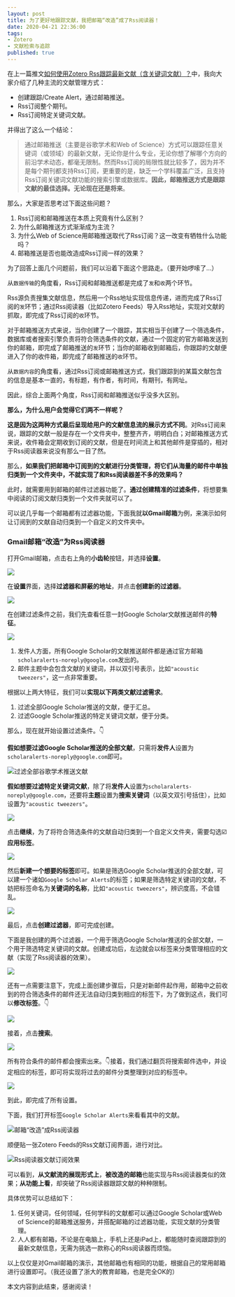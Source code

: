 ```yaml
---
layout: post
title: 为了更好地跟踪文献，我把邮箱“改造”成了Rss阅读器！
date: 2020-04-21 22:36:00
tags: 
- Zotero
- 文献检索与追踪
published: true
---
```


在上一篇推文[如何使用Zotero Rss跟踪最新文献（含关键词文献）？](https://mp.weixin.qq.com/s/eOvHbqvnSmtUYcAF4ao-yw)中，我向大家介绍了几种主流的文献管理方式：

- 创建跟踪/Create Alert，通过邮箱推送。
- Rss订阅整个期刊。
- Rss订阅特定关键词文献。

并得出了这么一个结论：

>  通过邮箱推送（主要是谷歌学术和Web of Science）方式可以跟踪任意关键词（或领域）的最新文献，无论你是什么专业，无论你想了解哪个方向的前沿学术动态，都毫无限制。然而Rss订阅的局限性就比较多了，因为并不是每个期刊都支持Rss订阅，更重要的是，缺乏一个学科覆盖广泛，且支持Rss订阅关键词文献功能的搜索引擎或数据库。**因此，邮箱推送方式是跟踪文献的最佳选择。无论现在还是将来**。

那么，大家是否思考过下面这些问题？

1. Rss订阅和邮箱推送在本质上究竟有什么区别？
2. 为什么邮箱推送方式渐渐成为主流？
3. 为什么Web of Science用邮箱推送取代了Rss订阅？这一改变有牺牲什么功能吗？
4. 邮箱推送是否也能改造成Rss订阅一样的效果？

为了回答上面几个问题前，我们可以沿着下面这个思路走。（要开始啰嗦了...）

从`数据传输`的角度看，Rss订阅和邮箱推送都是完成了`发`和`收`两个环节。

Rss源负责搜集文献信息，然后用一个Rss地址实现信息传递，进而完成了Rss订阅的`发`环节；通过Rss阅读器（比如Zotero Feeds）导入Rss地址，实现对文献的抓取，即完成了Rss订阅的`收`环节。

对于邮箱推送方式来说，当你创建了一个跟踪，其实相当于创建了一个筛选条件，数据库或者搜索引擎负责将符合筛选条件的文献，通过一个固定的官方邮箱发送到你的邮箱，即完成了邮箱推送的`发`环节；当你的邮箱收到邮箱后，你跟踪的文献便进入了你的收件箱，即完成了邮箱推送的`收`环节。

从`数据内容`的角度看，通过Rss订阅或邮箱推送方式，我们跟踪到的某篇文献包含的信息是基本一直的，有标题，有作者，有时间，有期刊，有网址。

因此，综合上面两个角度，Rss订阅和邮箱推送似乎没多大区别。

**那么，为什么用户会觉得它们两不一样呢？**

**这是因为这两种方式最后呈现给用户的文献信息流的展示方式不同**。对Rss订阅来说，跟踪的文献一般是存在一个文件夹中，整整齐齐，明明白白；对邮箱推送方式来说，收件箱会定期收到订阅的文献，但是在时间流上和其他邮件是穿插的，相对于Rss阅读器来说没有那么一目了然。

那么，**如果我们把邮箱中订阅到的文献进行分类管理，将它们从海量的邮件中单独归类到一个文件夹中，不就实现了和Rss阅读器差不多的效果吗？**

此时，就需要用到邮箱的邮件过滤器功能了。**通过创建精准的过滤条件**，将想要集中阅读的订阅文献归类到一个文件夹就可以了。

可以说几乎每一个邮箱都有过滤器功能，下面我就**以Gmail邮箱**为例，来演示如何让订阅到的文献自动归类到一个自定义的文件夹中。

### Gmail邮箱“改造”为Rss阅读器

打开Gmail邮箱，点击右上角的**小齿轮**按钮，并选择**设置**。

![](https://figurebed-iseex.oss-cn-hangzhou.aliyuncs.com/img/20200421082013.png)

在**设置**界面，选择**过滤器和屏蔽的地址**，并点击**创建新的过滤器**。

![](https://figurebed-iseex.oss-cn-hangzhou.aliyuncs.com/img/20200421082052.png)

在创建过滤条件之前，我们先查看任意一封Google Scholar文献推送邮件的**特征**。

![](https://figurebed-iseex.oss-cn-hangzhou.aliyuncs.com/img/20200421085240.png)

1. 发件人方面，所有Google Scholar的文献推送邮件都是通过官方邮箱`scholaralerts-noreply@google.com`发出的。
2. 邮件主题中会包含文献的关键词，并以双引号表示，比如`"acoustic tweezers"`，这一点非常重要。

根据以上两大特征，我们可以**实现以下两类文献过滤需求**。

1. 过滤全部Google Scholar推送的文献，便于汇总。
2. 过滤Google Scholar推送的特定关键词文献，便于分类。

那么，现在就开始设置过滤条件。👇

**假如想要过滤Google Scholar推送的全部文献**，只需将**发件人**设置为`scholaralerts-noreply@google.com`即可。

![过滤全部谷歌学术推送文献](https://figurebed-iseex.oss-cn-hangzhou.aliyuncs.com/img/20200421085550.png)

**假如想要过滤特定关键词文献**，除了将**发件人**设置为`scholaralerts-noreply@google.com`，还要将**主题**设置为**搜索关键词**（以英文双引号括住），比如设置为`"acoustic tweezers"`。

![](https://figurebed-iseex.oss-cn-hangzhou.aliyuncs.com/img/20200421085932.png)

点击**继续**，为了将符合筛选条件的文献自动归类到一个自定义文件夹，需要勾选☑️**应用标签**。

![](https://figurebed-iseex.oss-cn-hangzhou.aliyuncs.com/img/20200421090111.png)

然后**新建一个想要的标签**即可。如果是筛选Google Scholar推送的全部文献，可以建一个诸如`Google Scholar Alerts`的标签；如果是筛选特定关键词的文献，不妨把标签命名为**关键词的名称**，比如`"acoustic tweezers"`，辨识度高，不会错乱。

![](https://figurebed-iseex.oss-cn-hangzhou.aliyuncs.com/img/20200421090224.png)

最后，点击**创建过滤器**，即可完成创建。

下面是我创建的两个过滤器，一个用于筛选Google Scholar推送的全部文献，一个用于筛选特定关键词的文献。创建成功后，左边就会以标签来分类管理相应的文献（实现了Rss阅读器的效果）。

![](https://figurebed-iseex.oss-cn-hangzhou.aliyuncs.com/img/20200421091000.png)

还有一点需要注意下，完成上面创建步骤后，只是对新邮件起作用，邮箱中之前收到的符合筛选条件的邮件还无法自动归类到相应的标签下，为了做到这点，我们可以**修改标签**。👇

![](https://figurebed-iseex.oss-cn-hangzhou.aliyuncs.com/img/20200421091454.png)

接着，点击**搜索**。

![](https://figurebed-iseex.oss-cn-hangzhou.aliyuncs.com/img/20200421091605.png)

所有符合条件的邮件都会搜索出来。👇接着，我们通过翻页将搜索邮件选中，并设定相应的标签，即可将实现将过去的邮件分类整理到对应的标签中。

![](https://figurebed-iseex.oss-cn-hangzhou.aliyuncs.com/img/20200421092157.png)

到此，即完成了所有设置。

下面，我们打开标签`Google Scholar Alerts`来看看其中的文献。

![邮箱“改造”成Rss阅读器](https://figurebed-iseex.oss-cn-hangzhou.aliyuncs.com/img/20200421092517.png)

顺便贴一张Zotero Feeds的Rss文献订阅界面，进行对比。

![Rss阅读器文献订阅效果](https://figurebed-iseex.oss-cn-hangzhou.aliyuncs.com/img/20200421092759.png)

可以看到，**从文献流的展现形式上**，**被改造的邮箱**也能实现与Rss阅读器类似的效果；**从功能上看**，却突破了Rss阅读器跟踪文献的种种限制。

具体优势可以总结如下：

1. 任何关键词，任何领域，任何学科的文献都可以通过Google Scholar或Web of Science的邮箱推送服务，并搭配邮箱的过滤器功能，实现文献的分类管理。
2. 人人都有邮箱，不论是在电脑上，手机上还是iPad上，都能随时查阅跟踪到的最新文献信息，无需为挑选一款称心的Rss阅读器而烦恼。

以上仅仅是对Gmail邮箱的演示，其他邮箱也有相同的功能，根据自己的常用邮箱进行设置即可。（我还设置了浙大的教育邮箱，也是完全OK的）

本文内容到此结束，感谢阅读！

